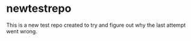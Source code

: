 # newtestrepo
This is a new test repo created to try and figure out why the last attempt went wrong.
